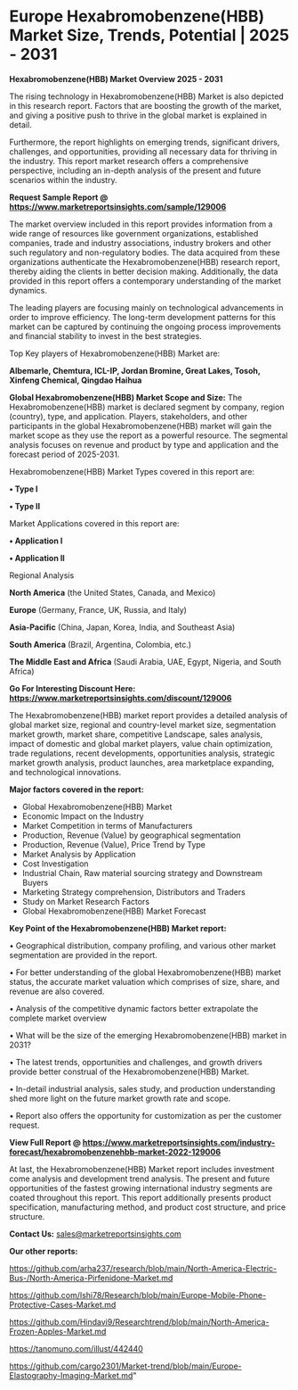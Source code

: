 # Europe Hexabromobenzene(HBB) Market Size, Trends, Potential | 2025 - 2031

<Strong> Hexabromobenzene(HBB) Market Overview 2025 - 2031</strong>

The rising technology in Hexabromobenzene(HBB) Market is also depicted in this research report. Factors that are boosting the growth of the market, and giving a positive push to thrive in the global market is explained in detail.

Furthermore, the report highlights on emerging trends, significant drivers, challenges, and opportunities, providing all necessary data for thriving in the industry. This report market research offers a comprehensive perspective, including an in-depth analysis of the present and future scenarios within the industry.

<strong>Request Sample Report @ <a href=https://www.marketreportsinsights.com/sample/129006>https://www.marketreportsinsights.com/sample/129006</a></strong>

The market overview included in this report provides information from a wide range of resources like government organizations, established companies, trade and industry associations, industry brokers and other such regulatory and non-regulatory bodies. The data acquired from these organizations authenticate the Hexabromobenzene(HBB) research report, thereby aiding the clients in better decision making. Additionally, the data provided in this report offers a contemporary understanding of the market dynamics.

The leading players are focusing mainly on technological advancements in order to improve efficiency. The long-term development patterns for this market can be captured by continuing the ongoing process improvements and financial stability to invest in the best strategies.

Top Key players of Hexabromobenzene(HBB) Market are:

<strong>Albemarle, Chemtura, ICL-IP, Jordan Bromine, Great Lakes, Tosoh, Xinfeng Chemical, Qingdao Haihua</strong>

<strong><b>Global Hexabromobenzene(HBB) Market Scope and Size:</b></strong>
The Hexabromobenzene(HBB) market is declared segment by company, region (country), type, and application. Players, stakeholders, and other participants in the global Hexabromobenzene(HBB) market will gain the market scope as they use the report as a powerful resource. The segmental analysis focuses on revenue and product by type and application and the forecast period of 2025-2031.

Hexabromobenzene(HBB) Market Types covered in this report are:

<strong>• Type I

• Type II</strong>

Market Applications covered in this report are:

<strong>• Application I

• Application II</strong> 

Regional Analysis

<strong>North America</strong> (the United States, Canada, and Mexico)

<strong>Europe</strong> (Germany, France, UK, Russia, and Italy)

<strong>Asia-Pacific</strong> (China, Japan, Korea, India, and Southeast Asia)

<strong>South America</strong> (Brazil, Argentina, Colombia, etc.)

<strong>The Middle East and Africa</strong> (Saudi Arabia, UAE, Egypt, Nigeria, and South Africa)

<strong>Go For Interesting Discount Here: <a href=https://www.marketreportsinsights.com/discount/129006>https://www.marketreportsinsights.com/discount/129006</a></strong>

The Hexabromobenzene(HBB) market report provides a detailed analysis of global market size, regional and country-level market size, segmentation market growth, market share, competitive Landscape, sales analysis, impact of domestic and global market players, value chain optimization, trade regulations, recent developments, opportunities analysis, strategic market growth analysis, product launches, area marketplace expanding, and technological innovations.

<strong><b>Major factors covered in the report:</b></strong>
<ul>
  <li>Global Hexabromobenzene(HBB) Market </li>
  <li>Economic Impact on the Industry</li>
  <li>Market Competition in terms of Manufacturers</li>
  <li>Production, Revenue (Value) by geographical segmentation</li>
  <li>Production, Revenue (Value), Price Trend by Type</li>
  <li>Market Analysis by Application</li>
  <li>Cost Investigation</li>
  <li>Industrial Chain, Raw material sourcing strategy and Downstream Buyers</li>
  <li>Marketing Strategy comprehension, Distributors and Traders</li>
  <li>Study on Market Research Factors</li>
  <li>Global Hexabromobenzene(HBB) Market Forecast</li>
</ul>

<strong><b>Key Point of the Hexabromobenzene(HBB) Market report:</b></strong>

• Geographical distribution, company profiling, and various other market segmentation are provided in the report.

• For better understanding of the global Hexabromobenzene(HBB) market status, the accurate market valuation which comprises of size, share, and revenue are also covered.

• Analysis of the competitive dynamic factors better extrapolate the complete market overview

• What will be the size of the emerging Hexabromobenzene(HBB) market in 2031?

• The latest trends, opportunities and challenges, and growth drivers provide better construal of the Hexabromobenzene(HBB) Market.

• In-detail industrial analysis, sales study, and production understanding shed more light on the future market growth rate and scope.

• Report also offers the opportunity for customization as per the customer request.

<strong><b>View Full Report @ <a href=https://www.marketreportsinsights.com/industry-forecast/hexabromobenzenehbb-market-2022-129006>https://www.marketreportsinsights.com/industry-forecast/hexabromobenzenehbb-market-2022-129006</a></b></strong>


At last, the Hexabromobenzene(HBB) Market report includes investment come analysis and development trend analysis. The present and future opportunities of the fastest growing international industry segments are coated throughout this report. This report additionally presents product specification, manufacturing method, and product cost structure, and price structure.

<strong>Contact Us:</strong>
sales@marketreportsinsights.com

<strong>Our other reports:</strong>

<a href=https://github.com/arha237/research/blob/main/North-America-Electric-Bus-/North-America-Pirfenidone-Market.md>https://github.com/arha237/research/blob/main/North-America-Electric-Bus-/North-America-Pirfenidone-Market.md</a>

<a href=https://github.com/Ishi78/Research/blob/main/Europe-Mobile-Phone-Protective-Cases-Market.md>https://github.com/Ishi78/Research/blob/main/Europe-Mobile-Phone-Protective-Cases-Market.md</a>

<a href=https://github.com/Hindavi9/Researchtrend/blob/main/North-America-Frozen-Apples-Market.md>https://github.com/Hindavi9/Researchtrend/blob/main/North-America-Frozen-Apples-Market.md</a>

<a href=https://tanomuno.com/illust/442440>https://tanomuno.com/illust/442440</a>

<a href=https://github.com/cargo2301/Market-trend/blob/main/Europe-Elastography-Imaging-Market.md>https://github.com/cargo2301/Market-trend/blob/main/Europe-Elastography-Imaging-Market.md</a>"

